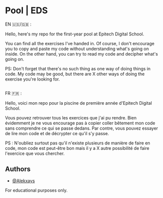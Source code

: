# Pool | EDS

EN 🇺🇸/🇬🇧 :

Hello, here's my repo for the first-year pool at Epitech Digital School. 

You can find all the exercises I've handed in. Of course, I don't encourage you to copy and paste my code without understanding what's going on inside. On the other hand, you can try to read my code and decipher what's going on. 

PS: Don't forget that there's no such thing as one way of doing things in code. My code may be good, but there are X other ways of doing the exercise you're looking for. 

##

FR 🇫🇷 : 

Hello, voici mon repo pour la piscine de première année d'Epitech Digital School. 

Vous pouvez retrouver tous les exercices que j'ai pu rendre. Bien évidemment je ne vous encourage pas à copier coller bêtement mon code sans comprendre ce qui se passe dedans. Par contre, vous pouvez essayer de lire mon code et de décrypter ce qu'il s'y passe. 

PS : N'oubliez surtout pas qu'il n'existe plusieurs de manière de faire en code, mon code est peut-être bon mais il y a X autre possibilité de faire l'exercice que vous chercher. 

## Authors

- [@Alekxays](https://www.github.com/Alekxays)

For educational purposes only. 

